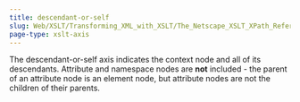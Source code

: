 ```yaml
---
title: descendant-or-self
slug: Web/XSLT/Transforming_XML_with_XSLT/The_Netscape_XSLT_XPath_Reference/Axes/descendant-or-self
page-type: xslt-axis
---
```




The descendant-or-self axis indicates the context node and all of its descendants. Attribute and namespace nodes are **not** included - the parent of an attribute node is an element node, but attribute nodes are not the children of their parents.
